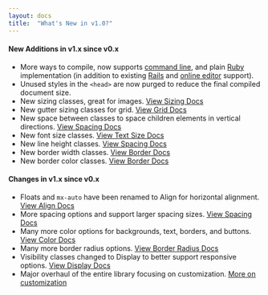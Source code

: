 ```yaml
---
layout: docs
title:  "What's New in v1.0?"
---
```

#### New Additions in v1.x since v0.x
- More ways to compile, now supports [command line](/docs/setup#command-line), and plain [Ruby](/docs/setup#ruby) implementation (in addition to existing [Rails](/docs/setup#ruby-on-rails) and [online editor](https://editor.bootstrapemail.com) support).
- Unused styles in the `<head>` are now purged to reduce the final compiled document size.
- New sizing classes, great for images. [View Sizing Docs](/docs/sizing)
- New gutter sizing classes for grid. [View Grid Docs](/docs/gutters)
- New space between classes to space children elements in vertical directions. [View Spacing Docs](/docs/spacing)
- New font size classes. [View Text Size Docs](/docs/text-size)
- New line height classes. [View Spacing Docs](/docs/line-height)
- New border width classes. [View Border Docs](/docs/border)
- New border color classes. [View Border Docs](/docs/border-color)

#### Changes in v1.x since v0.x
- Floats and `mx-auto` have been renamed to Align for horizontal alignment. [View Align Docs](/docs/align)
- More spacing options and support larger spacing sizes. [View Spacing Docs](/docs/spacing)
- Many more color options for backgrounds, text, borders, and buttons. [View Color Docs](#)
- Many more border radius options. [View Border Radius Docs](/docs/border-radius)
- Visibility classes changed to Display to better support responsive options. [View Display Docs](/docs/display)
- Major overhaul of the entire library focusing on customization. [More on customization](/docs/customize)
